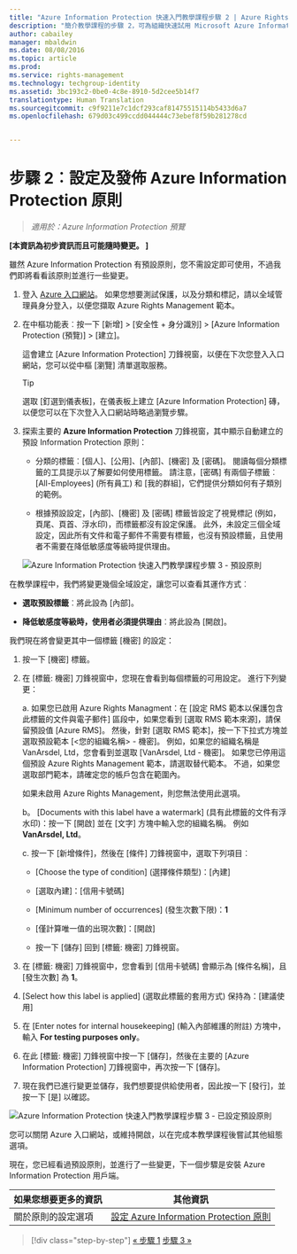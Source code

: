 ```yaml
---
title: "Azure Information Protection 快速入門教學課程步驟 2 | Azure Rights Management"
description: "簡介教學課程的步驟 2，可為組織快速試用 Microsoft Azure Information Protection，只有 4 個步驟，花費時間不超過 15 分鐘。"
author: cabailey
manager: mbaldwin
ms.date: 08/08/2016
ms.topic: article
ms.prod: 
ms.service: rights-management
ms.technology: techgroup-identity
ms.assetid: 3bc193c2-0be0-4c8e-8910-5d2cee5b14f7
translationtype: Human Translation
ms.sourcegitcommit: c9f9211e7c1dcf293caf81475515114b5433d6a7
ms.openlocfilehash: 679d03c499ccdd044444c73ebef8f59b281278cd


---
```


# 步驟 2︰設定及發佈 Azure Information Protection 原則

>*適用於：Azure Information Protection 預覽*

**[本資訊為初步資訊而且可能隨時變更。 ]**

雖然 Azure Information Protection 有預設原則，您不需設定即可使用，不過我們即將看看該原則並進行一些變更。

1. 登入 [Azure 入口網站](https://portal.azure.com)。 如果您想要測試保護，以及分類和標記，請以全域管理員身分登入，以便您擷取 Azure Rights Management 範本。
 
2. 在中樞功能表︰按一下 [新增]  >  [安全性 + 身分識別]  >  [Azure Information Protection (預覽)]  >  [建立]。

    這會建立 [Azure Information Protection] 刀鋒視窗，以便在下次您登入入口網站，您可以從中樞 [瀏覽] 清單選取服務。 

    > [!TIP] 
    > 選取 [釘選到儀表板]，在儀表板上建立 [Azure Information Protection] 磚，以便您可以在下次登入入口網站時略過瀏覽步驟。

3.  探索主要的 **Azure Information Protection** 刀鋒視窗，其中顯示自動建立的預設 Information Protection 原則：
    
    - 分類的標籤︰[個人]、[公用]、[內部]、[機密] 及 [密碼]。 閱讀每個分類標籤的工具提示以了解要如何使用標籤。 請注意，[密碼] 有兩個子標籤︰[All-Employees] (所有員工) 和 [我的群組]，它們提供分類如何有子類別的範例。

    - 根據預設設定，[內部]、[機密] 及 [密碼] 標籤皆設定了視覺標記 (例如，頁尾、頁首、浮水印)，而標籤都沒有設定保護。 此外，未設定三個全域設定，因此所有文件和電子郵件不需要有標籤，也沒有預設標籤，且使用者不需要在降低敏感度等級時提供理由。

    ![Azure Information Protection 快速入門教學課程步驟 3 - 預設原則](../media/info-protect-policy.png)

在教學課程中，我們將變更幾個全域設定，讓您可以查看其運作方式︰

-  **選取預設標籤**︰將此設為 [內部]。

- **降低敏感度等級時，使用者必須提供理由**︰將此設為 [開啟]。

我們現在將會變更其中一個標籤 [機密] 的設定：

1. 按一下 [機密] 標籤。

2. 在 [標籤: 機密] 刀鋒視窗中，您現在會看到每個標籤的可用設定。 進行下列變更：

    a. 如果您已啟用 Azure Rights Managment：在 [設定 RMS 範本以保護包含此標籤的文件與電子郵件] 區段中，如果您看到 [選取 RMS 範本來源]，請保留預設值 [Azure RMS]。 然後，針對 [選取 RMS 範本]，按一下下拉式方塊並選取預設範本 [\<您的組織名稱> - 機密]。 例如，如果您的組織名稱是 VanArsdel, Ltd，您會看到並選取 [VanArsdel, Ltd - 機密]。 如果您已停用這個預設 Azure Rights Management 範本，請選取替代範本。 不過，如果您選取部門範本，請確定您的帳戶包含在範圍內。
    
    如果未啟用 Azure Rights Management，則您無法使用此選項。
    
    b。 [Documents with this label have a watermark] (具有此標籤的文件有浮水印)：按一下 [開啟] 並在 [文字] 方塊中輸入您的組織名稱。 例如 **VanArsdel, Ltd**。 
    
    c. 按一下 [新增條件]，然後在 [條件] 刀鋒視窗中，選取下列項目︰
    
    - [Choose the type of condition] (選擇條件類型)：[內建]
    
    - [選取內建]：[信用卡號碼]
    
    - [Minimum number of occurrences] (發生次數下限)：**1**
    
    - [僅計算唯一值的出現次數]：[開啟]
    
    - 按一下 [儲存] 回到 [標籤: 機密] 刀鋒視窗。

3. 在 [標籤: 機密] 刀鋒視窗中，您會看到 [信用卡號碼] 會顯示為 [條件名稱]，且 [發生次數] 為 **1**。

4. [Select how this label is applied] (選取此標籤的套用方式) 保持為：[建議使用]

5. 在 [Enter notes for internal housekeeping] (輸入內部維護的附註) 方塊中，輸入 **For testing purposes only**。

6. 在此 [標籤: 機密] 刀鋒視窗中按一下 [儲存]，然後在主要的 [Azure Information Protection] 刀鋒視窗中，再次按一下 [儲存]。

7. 現在我們已進行變更並儲存，我們想要提供給使用者，因此按一下 [發行]，並按一下 [是] 以確認。

![Azure Information Protection 快速入門教學課程步驟 3 - 已設定預設原則](../media/info-protect-policy-configured.png)

您可以關閉 Azure 入口網站，或維持開啟，以在完成本教學課程後嘗試其他組態選項。

現在，您已經看過預設原則，並進行了一些變更，下一個步驟是安裝 Azure Information Protection 用戶端。

|如果您想要更多的資訊|其他資訊|
|--------------------------------|--------------------------|
|關於原則的設定選項|[設定 Azure Information Protection 原則](configure-policy.md)|


>[!div class="step-by-step"]
[&#171; 步驟 1](infoprotect-tutorial-step1.md)
[步驟 3 &#187;](infoprotect-tutorial-step3.md)


<!--HONumber=Aug16_HO4-->


